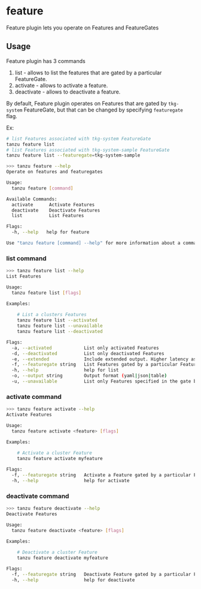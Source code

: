 # feature

Feature plugin lets you operate on Features and FeatureGates

## Usage

Feature plugin has 3 commands

1. list - allows to list the features that are gated by a particular
   FeatureGate.
2. activate - allows to activate a feature.
3. deactivate - allows to deactivate a feature.

By default, Feature plugin operates on Features that are gated by `tkg-system`
FeatureGate, but that can be changed by specifying `featuregate` flag.

Ex:

```sh
# list Features associated with tkg-system FeatureGate
tanzu feature list
# list Features associated with tkg-system-sample FeatureGate
tanzu feature list --featuregate=tkg-system-sample
```

```sh
>>> tanzu feature --help
Operate on features and featuregates

Usage:
  tanzu feature [command]

Available Commands:
  activate      Activate Features
  deactivate    Deactivate Features
  list          List Features

Flags:
  -h, --help   help for feature

Use "tanzu feature [command] --help" for more information about a command.
```

### list command

```sh
>>> tanzu feature list --help
List Features

Usage:
  tanzu feature list [flags]

Examples:
  
    # List a clusters Features
    tanzu feature list --activated
    tanzu feature list --unavailable
    tanzu feature list --deactivated

Flags:
  -a, --activated            List only activated Features
  -d, --deactivated          List only deactivated Features
  -e, --extended             Include extended output. Higher latency as it requires more API calls.
  -f, --featuregate string   List Features gated by a particular FeatureGate (default "tkg-system")
  -h, --help                 help for list
  -o, --output string        Output format (yaml|json|table)
  -u, --unavailable          List only Features specified in the gate but missing from cluster
```

### activate command

```sh
>>> tanzu feature activate --help
Activate Features

Usage:
  tanzu feature activate <feature> [flags]

Examples:
  
    # Activate a cluster Feature
    tanzu feature activate myfeature

Flags:
  -f, --featuregate string   Activate a Feature gated by a particular FeatureGate (default "tkg-system")
  -h, --help                 help for activate
```

### deactivate command

```sh
>>> tanzu feature deactivate --help
Deactivate Features

Usage:
  tanzu feature deactivate <feature> [flags]

Examples:
  
    # Deactivate a cluster Feature
    tanzu feature deactivate myfeature

Flags:
  -f, --featuregate string   Deactivate Feature gated by a particular FeatureGate (default "tkg-system")
  -h, --help                 help for deactivate
```
